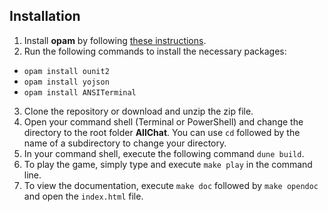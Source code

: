 ## Installation
1. Install **opam** by following [these instructions](https://opam.ocaml.org/doc/Install.html).
2. Run the following commands to install the necessary packages:
- `opam install ounit2`
- `opam install yojson`
- `opam install ANSITerminal`
3. Clone the repository or download and unzip the zip file.
4. Open your command shell (Terminal or PowerShell) and change the directory to the root folder **AllChat**. You can use `cd` followed by the name of a subdirectory to change your directory.
5. In your command shell, execute the following command `dune build`.
6. To play the game, simply type and execute `make play` in the command line.
7. To view the documentation, execute `make doc` followed by `make opendoc` and open the `index.html` file.